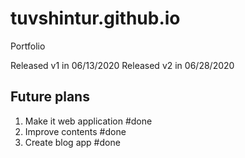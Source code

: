 # tuvshintur.github.io

Portfolio

Released v1 in 06/13/2020
Released v2 in 06/28/2020

## Future plans

1. Make it web application #done
2. Improve contents #done
3. Create blog app #done
